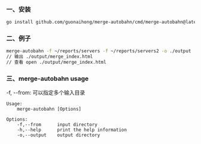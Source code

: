 ### 一、安装

```bash
go install github.com/guonaihong/merge-autobahn/cmd/merge-autobahn@latest
```

### 二、例子

```bash
merge-autobahn -f ~/reports/servers -f ~/reports/servers2 -o ./output
// 输出 ./output/merge_index.html
// 查看 open ./output/merge_index.html
```

### 三、merge-autobahn  usage

-f, --from: 可以指定多个输入目录

```console
Usage:
    merge-autobahn [Options] 

Options:
    -f,--from      input directory
    -h,--help      print the help information
    -o,--output    output directory

```
